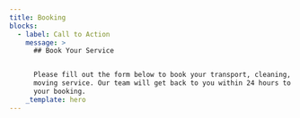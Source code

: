 ```yaml
---
title: Booking
blocks:
  - label: Call to Action
    message: >
      ## Book Your Service


      Please fill out the form below to book your transport, cleaning, or lawn
      moving service. Our team will get back to you within 24 hours to confirm
      your booking.
    _template: hero
---
```



